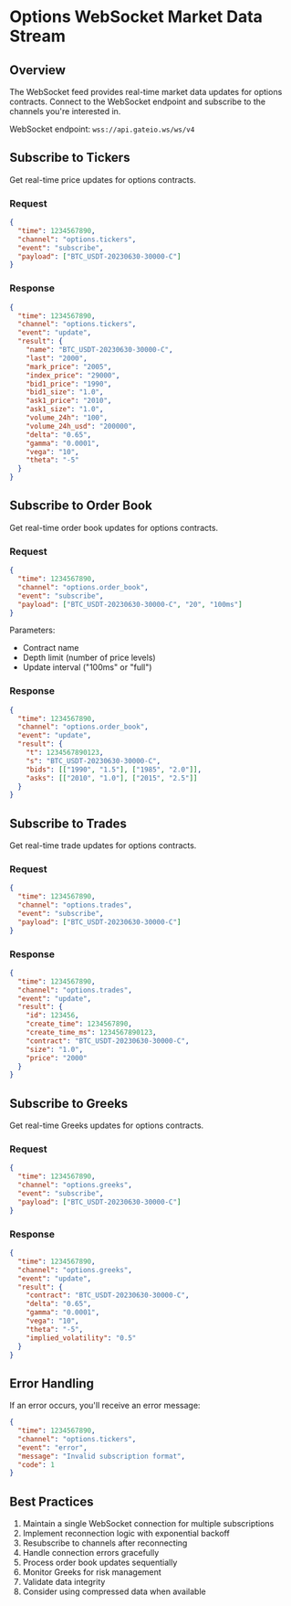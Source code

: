 # Options WebSocket Market Data Stream

## Overview

The WebSocket feed provides real-time market data updates for options contracts. Connect to the WebSocket endpoint and subscribe to the channels you're interested in.

WebSocket endpoint: `wss://api.gateio.ws/ws/v4`

## Subscribe to Tickers

Get real-time price updates for options contracts.

### Request

```json
{
  "time": 1234567890,
  "channel": "options.tickers",
  "event": "subscribe",
  "payload": ["BTC_USDT-20230630-30000-C"]
}
```

### Response

```json
{
  "time": 1234567890,
  "channel": "options.tickers",
  "event": "update",
  "result": {
    "name": "BTC_USDT-20230630-30000-C",
    "last": "2000",
    "mark_price": "2005",
    "index_price": "29000",
    "bid1_price": "1990",
    "bid1_size": "1.0",
    "ask1_price": "2010",
    "ask1_size": "1.0",
    "volume_24h": "100",
    "volume_24h_usd": "200000",
    "delta": "0.65",
    "gamma": "0.0001",
    "vega": "10",
    "theta": "-5"
  }
}
```

## Subscribe to Order Book

Get real-time order book updates for options contracts.

### Request

```json
{
  "time": 1234567890,
  "channel": "options.order_book",
  "event": "subscribe",
  "payload": ["BTC_USDT-20230630-30000-C", "20", "100ms"]
}
```

Parameters:
- Contract name
- Depth limit (number of price levels)
- Update interval ("100ms" or "full")

### Response

```json
{
  "time": 1234567890,
  "channel": "options.order_book",
  "event": "update",
  "result": {
    "t": 1234567890123,
    "s": "BTC_USDT-20230630-30000-C",
    "bids": [["1990", "1.5"], ["1985", "2.0"]],
    "asks": [["2010", "1.0"], ["2015", "2.5"]]
  }
}
```

## Subscribe to Trades

Get real-time trade updates for options contracts.

### Request

```json
{
  "time": 1234567890,
  "channel": "options.trades",
  "event": "subscribe",
  "payload": ["BTC_USDT-20230630-30000-C"]
}
```

### Response

```json
{
  "time": 1234567890,
  "channel": "options.trades",
  "event": "update",
  "result": {
    "id": 123456,
    "create_time": 1234567890,
    "create_time_ms": 1234567890123,
    "contract": "BTC_USDT-20230630-30000-C",
    "size": "1.0",
    "price": "2000"
  }
}
```

## Subscribe to Greeks

Get real-time Greeks updates for options contracts.

### Request

```json
{
  "time": 1234567890,
  "channel": "options.greeks",
  "event": "subscribe",
  "payload": ["BTC_USDT-20230630-30000-C"]
}
```

### Response

```json
{
  "time": 1234567890,
  "channel": "options.greeks",
  "event": "update",
  "result": {
    "contract": "BTC_USDT-20230630-30000-C",
    "delta": "0.65",
    "gamma": "0.0001",
    "vega": "10",
    "theta": "-5",
    "implied_volatility": "0.5"
  }
}
```

## Error Handling

If an error occurs, you'll receive an error message:

```json
{
  "time": 1234567890,
  "channel": "options.tickers",
  "event": "error",
  "message": "Invalid subscription format",
  "code": 1
}
```

## Best Practices

1. Maintain a single WebSocket connection for multiple subscriptions
2. Implement reconnection logic with exponential backoff
3. Resubscribe to channels after reconnecting
4. Handle connection errors gracefully
5. Process order book updates sequentially
6. Monitor Greeks for risk management
7. Validate data integrity
8. Consider using compressed data when available

